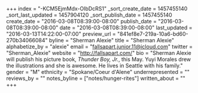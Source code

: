 +++
index = "-KCM5EjmMdx-OIbDcRS1"
_sort_create_date = 1457455140
_sort_last_updated = 1457904120
_sort_publish_date = 1457455140
create_date = "2016-03-08T08:39:00-08:00"
publish_date = "2016-03-08T08:39:00-08:00"
date = "2016-03-08T08:39:00-08:00"
last_updated = "2016-03-13T14:22:00-07:00"
preview_url = "841ef8e7-219a-10a6-bd60-270b34066084"
byline = "Sherman Alexie"
title = "Sherman Alexie"
alphabetize_by = "alexie"
email = "fallsapart.junior.11@icloud.com"
twitter = "Sherman_Alexie"
website = "http://fallsapart.com/"
bio = "Sherman Alexie will publish his picture book, *Thunder Boy, Jr.*, this May. Yuyi Morales drew the illustrations and she is awesome. He lives in Seattle with his family."
gender = "M"
ethnicity = "Spokane/Coeur d'Alene"
underrepresented = ""
reviews_by = ""
notes_byline = ["notes/hunger-rites"]
written_about = ""
+++

